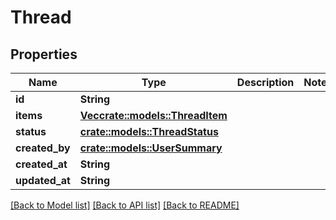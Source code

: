 # Thread

## Properties

Name | Type | Description | Notes
------------ | ------------- | ------------- | -------------
**id** | **String** |  | 
**items** | [**Vec<crate::models::ThreadItem>**](threadItem.md) |  | 
**status** | [**crate::models::ThreadStatus**](threadStatus.md) |  | 
**created_by** | [**crate::models::UserSummary**](userSummary.md) |  | 
**created_at** | **String** |  | 
**updated_at** | **String** |  | 

[[Back to Model list]](../README.md#documentation-for-models) [[Back to API list]](../README.md#documentation-for-api-endpoints) [[Back to README]](../README.md)


